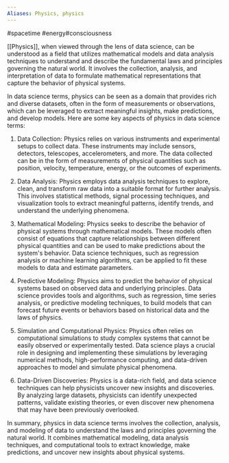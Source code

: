 ```yaml
---
Aliases: Physics, physics
---
```

#spacetime #energy#consciousness

[[Physics]], when viewed through the lens of data science, can be understood as a field that utilizes mathematical models and data analysis techniques to understand and describe the fundamental laws and principles governing the natural world. It involves the collection, analysis, and interpretation of data to formulate mathematical representations that capture the behavior of physical systems.

In data science terms, physics can be seen as a domain that provides rich and diverse datasets, often in the form of measurements or observations, which can be leveraged to extract meaningful insights, make predictions, and develop models. Here are some key aspects of physics in data science terms:

1. Data Collection: Physics relies on various instruments and experimental setups to collect data. These instruments may include sensors, detectors, telescopes, accelerometers, and more. The data collected can be in the form of measurements of physical quantities such as position, velocity, temperature, energy, or the outcomes of experiments.
    
2. Data Analysis: Physics employs data analysis techniques to explore, clean, and transform raw data into a suitable format for further analysis. This involves statistical methods, signal processing techniques, and visualization tools to extract meaningful patterns, identify trends, and understand the underlying phenomena.
    
3. Mathematical Modeling: Physics seeks to describe the behavior of physical systems through mathematical models. These models often consist of equations that capture relationships between different physical quantities and can be used to make predictions about the system's behavior. Data science techniques, such as regression analysis or machine learning algorithms, can be applied to fit these models to data and estimate parameters.
    
4. Predictive Modeling: Physics aims to predict the behavior of physical systems based on observed data and underlying principles. Data science provides tools and algorithms, such as regression, time series analysis, or predictive modeling techniques, to build models that can forecast future events or behaviors based on historical data and the laws of physics.
    
5. Simulation and Computational Physics: Physics often relies on computational simulations to study complex systems that cannot be easily observed or experimentally tested. Data science plays a crucial role in designing and implementing these simulations by leveraging numerical methods, high-performance computing, and data-driven approaches to model and simulate physical phenomena.
    
6. Data-Driven Discoveries: Physics is a data-rich field, and data science techniques can help physicists uncover new insights and discoveries. By analyzing large datasets, physicists can identify unexpected patterns, validate existing theories, or even discover new phenomena that may have been previously overlooked.
    

In summary, physics in data science terms involves the collection, analysis, and modeling of data to understand the laws and principles governing the natural world. It combines mathematical modeling, data analysis techniques, and computational tools to extract knowledge, make predictions, and uncover new insights about physical systems.



